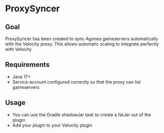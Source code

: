 # ProxySyncer

## Goal

ProxySyncer has been created to sync Agones gameservers automatically with the Velocity proxy. This allows automatic
scaling to integrate perfectly with Velocity

## Requirements

- Java 17+
- Service account configured correctly so that the proxy can list gameservers

## Usage

- You can use the Gradle shadowJar task to create a fatJar out of the plugin
- Add your plugin to your Velocity plugin